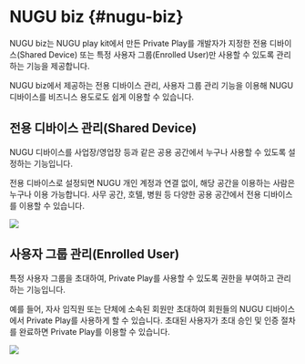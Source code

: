 NUGU biz {#nugu-biz}
====================

NUGU biz는 NUGU play kit에서 만든 Private Play를 개발자가 지정한 전용 디바이스(Shared Device) 또는 특정 사용자 그룹(Enrolled User)만 사용할 수 있도록 관리하는 기능을 제공합니다.

NUGU biz에서 제공하는 전용 디바이스 관리, 사용자 그룹 관리 기능을 이용해 NUGU 디바이스를 비즈니스 용도로도 쉽게 이용할 수 있습니다.

## 전용 디바이스 관리(Shared Device)

NUGU 디바이스를 사업장/영업장 등과 같은 공용 공간에서 누구나 사용할 수 있도록 설정하는 기능입니다.

전용 디바이스로 설정되면 NUGU 개인 계정과 연결 없이, 해당 공간을 이용하는 사람은 누구나 이용 가능합니다. 사무 공간, 호텔, 병원 등 다양한 공용 공간에서 전용 디바이스를 이용할 수 있습니다.

![](/images/nugu-developers-an-overview/ch1_12_01.png)

## 사용자 그룹 관리(Enrolled User)

특정 사용자 그룹을 초대하여, Private Play를 사용할 수 있도록 권한을 부여하고 관리하는 기능입니다.

예를 들어, 자사 임직원 또는 단체에 소속된 회원만 초대하여 회원들의 NUGU 디바이스에서 Private Play를 사용하게 할 수 있습니다. 초대된 사용자가 초대 승인 및 인증 절차를 완료하면 Private Play를 이용할 수 있습니다.

![](/images/nugu-developers-an-overview/ch1_12_02.png)
